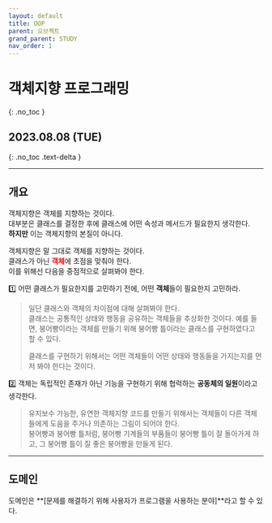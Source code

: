 ```yaml
---
layout: default
title: OOP
parent: 오브젝트
grand_parent: STUDY
nav_order: 1
---
```


# 객체지향 프로그래밍
{: .no_toc }

## 2023.08.08 (TUE)
{: .no_toc .text-delta }

---

## 개요

객체지향은 객체를 지향하는 것이다.  
대부분은 클래스를 결정한 후에 클래스에 어떤 속성과 메서드가 필요한지 생각한다.  
**하지만** 이는 객체지향의 본질이 아니다.

객체지향은 말 그대로 객체를 지향하는 것이다.  
클래스가 아닌 <span style="color:red">**객체**</span>에 초점을 맞춰야 한다.  
이를 위해선 다음을 중점적으로 살펴봐야 한다.

1️⃣ 어떤 클래스가 필요한지를 고민하기 전에, 어떤 **객체**들이 필요한지 고민하라.  

> 일단 클래스와 객체의 차이점에 대해 살펴봐야 한다.  
> 클래스는 공통적인 상태와 행동을 공유하는 객체들을 추상화한 것이다.
> 예를 들면, 붕어빵이라는 객체를 만들기 위해 붕어빵 틀이라는 클래스를 구현하였다고 할 수 있다.
> 
> 클래스를 구현하기 위해서는 어떤 객체들이 어떤 상태와 행동들을 가지는지를 먼저 봐야 한다는 것이다.

2️⃣ 객체는 독립적인 존재가 아닌 기능을 구현하기 위해 협력하는 **공동체의 일원**이라고 생각한다.

> 유지보수 가능한, 유연한 객체지향 코드를 만들기 위해서는 객체들이 다른 객체들에게 도음을 주거나 의존하는 그림이 되어야 한다.  
> 붕어빵과 붕어빵 틀처럼, 붕어빵 기계들의 부품들이 붕어빵 틀이 잘 돌아가게 하고, 그 붕어빵 틀이 질 좋은 붕어빵을 만들게 된다.  

---

## 도메인

도메인은 **[문제를 해결하기 위해 사용자가 프로그램을 사용하는 분야]**라고 할 수 있다.